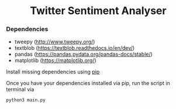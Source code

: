 <H1 align = "center">Twitter Sentiment Analyser</H1>


<h3>Dependencies</h3>

* tweepy (http://www.tweepy.org/)
* textblob (https://textblob.readthedocs.io/en/dev/)
* pandas (https://pandas.pydata.org/pandas-docs/stable/)
* matplotlib (https://matplotlib.org/)

  
Install missing dependencies using [pip](https://pip.pypa.io/en/stable/installing/)

Once you have your dependencies installed via pip, run the script in terminal via

```
python3 main.py
```
